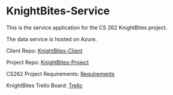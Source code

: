 # KnightBites-Service

This is the service application for the CS 262 KnightBites project.

The data service is hosted on Azure.

Client Repo: [KnightBites-Client](https://github.com/KnightBites/KnightBites-Client)

Project Repo: [KnightBites-Project](https://github.com/KnightBites/KnightBites-Project)

CS262 Project Requirements: [Requirements](https://cs.calvin.edu/courses/cs/262/kvlinden/15project/index.html)

KnightBites Trello Board: [Trello](https://trello.com/b/X4RF9w3o/cs262a-the-c-team-the-calvin-team)

